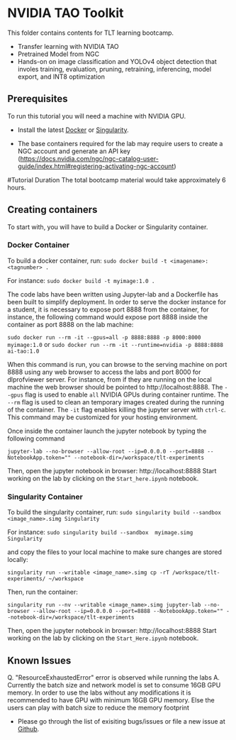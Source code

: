 # NVIDIA TAO Toolkit

This folder contains contents for TLT learning bootcamp.

- Transfer learning with NVIDIA TAO
- Pretrained Model from NGC
- Hands-on on image classification and YOLOv4 object detection that involes training, evaluation, pruning, retraining, inferencing, model export, and INT8 optimization


## Prerequisites
To run this tutorial you will need a machine with NVIDIA GPU.

- Install the latest [Docker](https://docs.nvidia.com/datacenter/cloud-native/container-toolkit/install-guide.html#docker) or [Singularity](https://sylabs.io/docs/).

- The base containers required for the lab may require users to create a NGC account and generate an API key (https://docs.nvidia.com/ngc/ngc-catalog-user-guide/index.html#registering-activating-ngc-account)

#Tutorial Duration
The total bootcamp material would take approximately 6 hours.

## Creating containers
To start with, you will have to build a Docker or Singularity container.

### Docker Container
To build a docker container, run:
`sudo docker build -t <imagename>:<tagnumber> .`

For instance:
`sudo docker build -t myimage:1.0 .`
 

The code labs have been written using Jupyter-lab and a Dockerfile has been built to simplify deployment. In order to serve the docker instance for a student, it is necessary to expose port 8888 from the container, for instance, the following command would expose port 8888 inside the container as port 8888 on the lab machine:

`sudo docker run --rm -it --gpus=all -p 8888:8888 -p 8000:8000 myimage:1.0` or `sudo docker run --rm -it --runtime=nvidia -p 8888:8888 ai-tao:1.0`

When this command is run, you can browse to the serving machine on port 8888 using any web browser to access the labs and port 8000 for dlprofviewer server. For instance, from if they are running on the local machine the web browser should be pointed to http://localhost:8888. The `--gpus` flag is used to enable `all` NVIDIA GPUs during container runtime. The `--rm` flag is used to clean an temporary images created during the running of the container. The `-it` flag enables killing the jupyter server with `ctrl-c`. This command may be customized for your hosting environment.


Once inside the container launch the jupyter notebook by typing the following command

`jupyter-lab --no-browser --allow-root --ip=0.0.0.0 --port=8888 --NotebookApp.token="" --notebook-dir=/workspace/tlt-experiments`

Then, open the jupyter notebook in browser: http://localhost:8888
Start working on the lab by clicking on the `Start_here.ipynb` notebook.

### Singularity Container

To build the singularity container, run:
`sudo singularity build --sandbox <image_name>.simg Singularity`

For instance:
`sudo singularity build --sandbox  myimage.simg Singularity`

and copy the files to your local machine to make sure changes are stored locally:

`singularity run --writable <image_name>.simg cp -rT /workspace/tlt-experiments/ ~/workspace` 

Then, run the container:

`singularity run --nv --writable <image_name>.simg jupyter-lab --no-browser --allow-root --ip=0.0.0.0 --port=8888 --NotebookApp.token="" --notebook-dir=/workspace/tlt-experiments`

Then, open the jupyter notebook in browser: http://localhost:8888
Start working on the lab by clicking on the `Start_Here.ipynb` notebook.

## Known Issues

Q. "ResourceExhaustedError" error is observed while running the labs
A. Currently the batch size and network model is set to consume 16GB GPU memory. In order to use the labs without any modifications it is recommended to have GPU with minimum 16GB GPU memory. Else the users can play with batch size to reduce the memory footprint

- Please go through the list of exisiting bugs/issues or file a new issue at [Github](https://github.com/gpuhackathons-org/gpubootcamp/issues).
